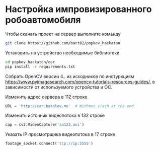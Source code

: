 # Настройка импровизированного робоавтомобиля
Чтобы скачать проект на сервер выполните команду 
```bash
git clone https://github.com/bart02/popkov_hackaton
``` 

Установить на устройство необходимые библиотеки
```bash
cd popkov_hackaton/car
pip install -r requirements.txt
```

Cобрать OpenCV версии 4.*.* из исходников по инстуркциям https://www.pyimagesearch.com/opencv-tutorials-resources-guides/, в зависимости от используемого устройства и ОС.

Изменить адрес сервера в 112 строке
```python
URL = 'http://car.batalov.me'  # Without slash at the end
```

Изменить источник видеопотока в 132 строке
```python
cap = cv2.VideoCapture('aa123.avi')
```

Указать IP просмотрщика видеопотока в 17 строке
```python
footage_socket.connect('tcp://ip:5555')
```
